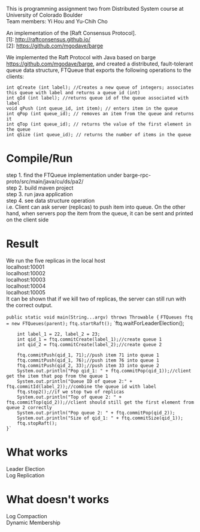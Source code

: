 
This is programming assignment two from Distributed System course at University of Colorado Boulder<br/>
Team members: Yi Hou and Yu-Chih Cho

An implementation of the [Raft Consensus Protocol].<br/>
[1]: http://raftconsensus.github.io/ <br/>
[2]: https://github.com/mgodave/barge

We implemented the Raft Protocol with Java based on barge https://github.com/mgodave/barge, and created a distributed, fault-tolerant queue data structure, FTQueue that exports the following operations to the clients:

`int qCreate (int label); //Creates a new queue of integers; associates this queue with label and returns a queue id (int)`<br/>
`int qId (int label); //returns queue id of the queue associated with label`<br/>
`void qPush (int queue_id, int item); // enters item in the queue`<br/>
`int qPop (int queue_id); // removes an item from the queue and returns it `<br/>
`int qTop (int queue_id); // returns the value of the first element in the queue `<br/>
`int qSize (int queue_id); // returns the number of items in the queue`<br/>

Compile/Run
======
step 1. find the FTQueue implementation under barge-rpc-proto/src/main/java/cu/ds/pa2/ <br/>
step 2. build maven project <br/>
step 3. run java application <br/>
step 4. see data structure operation <br/>
i.e. Client can ask server (replicas) to push item into queue. On the other hand, when servers pop the item from the queue, it can be sent and printed on the client side<br/>

Result
======
We run the five replicas in the local host<br/>
localhost:10001<br/>
localhost:10002<br/>
localhost:10003<br/>
localhost:10004<br/>
localhost:10005<br/>
It can be shown that if we kill two of replicas, the server can still run with the correct output. <br/>

`public static void main(String...argv) throws Throwable {`
		`FTQueues ftq = new FTQueues(parent);`
		`ftq.startRaft();`
		`ftq.waitForLeaderElection();
    
		int label_1 = 22, label_2 = 23;
		int qid_1 = ftq.commitCreate(label_1);//create queue 1
		int qid_2 = ftq.commitCreate(label_2);//create queue 2
    
		ftq.commitPush(qid_1, 71);//push item 71 into queue 1 
		ftq.commitPush(qid_1, 76);//push item 76 into queue 1
		ftq.commitPush(qid_2, 33);//push item 33 into queue 2
		System.out.println("Pop qid_1: " + ftq.commitPop(qid_1));//client get the item that pop from the queue 1
		System.out.println("Queue ID of queue 2:" + ftq.commitId(label_2));//combine the queue id with label 
		ftq.stop2();//if we stop two of replicas
		System.out.println("Top of queue 2: " + ftq.commitTop(qid_2));//client should still get the first element from queue 2 correctly
		System.out.println("Pop queue 2: " + ftq.commitPop(qid_2));		
		System.out.println("Size of qid_1: " + ftq.commitSize(qid_1));	
		ftq.stopRaft();
	}`
  
  
What works 
======
Leader Election <br/>
Log Replication<br/>

What doesn't works 
======
Log Compaction<br/>
Dynamic Membership<br/>
